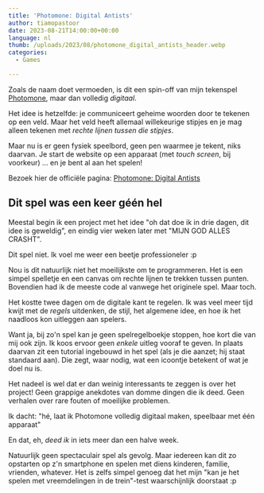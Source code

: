 ```yaml
---
title: 'Photomone: Digital Antists'
author: tiamopastoor
date: 2023-08-21T14:00:00+00:00
language: nl
thumb: /uploads/2023/08/photomone_digital_antists_header.webp
categories:
  - Games

---
```

Zoals de naam doet vermoeden, is dit een spin-off van mijn tekenspel [Photomone][1], maar dan volledig _digitaal_.

Het idee is hetzelfde: je communiceert geheime woorden door te tekenen op een veld. Maar het veld heeft allemaal willekeurige stipjes en je mag alleen tekenen met _rechte lijnen tussen die stipjes_.

Maar nu is er geen fysiek speelbord, geen pen waarmee je tekent, niks daarvan. Je start de website op een apparaat (met _touch screen_, bij voorkeur) ... en je bent al aan het spelen!

Bezoek hier de officiële pagina: [Photomone: Digital Antists][2]

## Dit spel was een keer géén hel

Meestal begin ik een project met het idee "oh dat doe ik in drie dagen, dit idee is geweldig", en eindig vier weken later met "MIJN GOD ALLES CRASHT".

Dit spel niet. Ik voel me weer een beetje professioneler :p

Nou is dit natuurlijk niet het moeilijkste om te programmeren. Het is een simpel spelletje en een canvas om rechte lijnen te trekken tussen punten. Bovendien had ik de meeste code al vanwege het originele spel. Maar toch.

Het kostte twee dagen om de digitale kant te regelen. Ik was veel meer tijd kwijt met de _regels_ uitdenken, de stijl, het algemene idee, en hoe ik het naadloos kon uitleggen aan spelers.

Want ja, bij zo'n spel kan je geen spelregelboekje stoppen, hoe kort die van mij ook zijn. Ik koos ervoor geen _enkele_ uitleg vooraf te geven. In plaats daarvan zit een tutorial ingebouwd in het spel (als je die aanzet; hij staat standaard aan). Die zegt, waar nodig, wat een icoontje betekent of wat je doel nu is.

Het nadeel is wel dat er dan weinig interessants te zeggen is over het project! Geen grappige anekdotes van domme dingen die ik deed. Geen verhalen over rare fouten of moeilijke problemen.

Ik dacht: "hé, laat ik Photomone volledig digitaal maken, speelbaar met één apparaat"

En dat, eh, _deed ik_ in iets meer dan een halve week.

Natuurlijk geen spectaculair spel als gevolg. Maar iedereen kan dit zo opstarten op z'n smartphone en spelen met diens kinderen, familie, vrienden, whatever. Het is zelfs simpel genoeg dat het mijn "kan je het spelen met vreemdelingen in de trein"-test waarschijnlijk doorstaat :p

 [1]: /gewoon-een-gedachte/photomone
 [2]: https://pandaqi.com/photomone-games/draw/photomone-digital-antists/